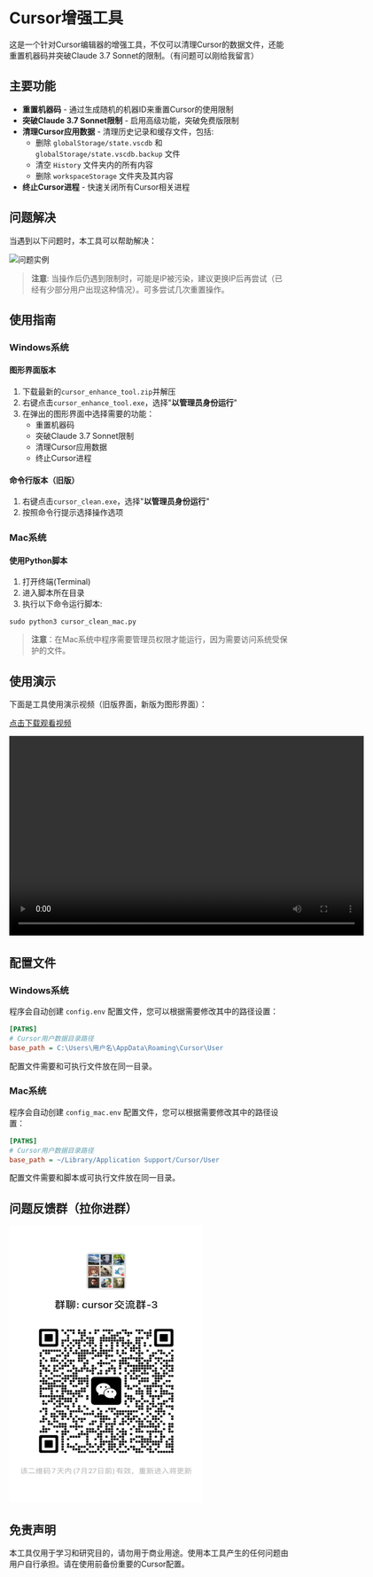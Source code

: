 # Cursor增强工具

这是一个针对Cursor编辑器的增强工具，不仅可以清理Cursor的数据文件，还能重置机器码并突破Claude 3.7 Sonnet的限制。（有问题可以刚给我留言）

## 主要功能

* **重置机器码** - 通过生成随机的机器ID来重置Cursor的使用限制
* **突破Claude 3.7 Sonnet限制** - 启用高级功能，突破免费版限制
* **清理Cursor应用数据** - 清理历史记录和缓存文件，包括:
  * 删除 `globalStorage/state.vscdb` 和 `globalStorage/state.vscdb.backup` 文件
  * 清空 `History` 文件夹内的所有内容
  * 删除 `workspaceStorage` 文件夹及其内容
* **终止Cursor进程** - 快速关闭所有Cursor相关进程

## 问题解决

当遇到以下问题时，本工具可以帮助解决：

<img src="ee959738cc1fe045a8e741b906a100fb.png" alt="问题实例" width="400"/>

> **注意**: 当操作后仍遇到限制时，可能是IP被污染，建议更换IP后再尝试（已经有少部分用户出现这种情况）。可多尝试几次重置操作。

## 使用指南

### Windows系统

#### 图形界面版本

1. 下载最新的`cursor_enhance_tool.zip`并解压
2. 右键点击`cursor_enhance_tool.exe`，选择"**以管理员身份运行**"
3. 在弹出的图形界面中选择需要的功能：
   - 重置机器码
   - 突破Claude 3.7 Sonnet限制
   - 清理Cursor应用数据
   - 终止Cursor进程

#### 命令行版本（旧版）

1. 右键点击`cursor_clean.exe`，选择"**以管理员身份运行**"
2. 按照命令行提示选择操作选项

### Mac系统

#### 使用Python脚本

1. 打开终端(Terminal)
2. 进入脚本所在目录
3. 执行以下命令运行脚本:
```
sudo python3 cursor_clean_mac.py
```

> **注意**：在Mac系统中程序需要管理员权限才能运行，因为需要访问系统受保护的文件。

## 使用演示

下面是工具使用演示视频（旧版界面，新版为图形界面）：

[点击下载观看视频](20250530_005756.mp4)

<video width="640" height="360" controls>
  <source src="20250530_005756.mp4" type="video/mp4">
  您的浏览器不支持视频标签
</video>

## 配置文件

### Windows系统

程序会自动创建 `config.env` 配置文件，您可以根据需要修改其中的路径设置：

```ini
[PATHS]
# Cursor用户数据目录路径
base_path = C:\Users\用户名\AppData\Roaming\Cursor\User
```

配置文件需要和可执行文件放在同一目录。

### Mac系统

程序会自动创建 `config_mac.env` 配置文件，您可以根据需要修改其中的路径设置：

```ini
[PATHS]
# Cursor用户数据目录路径
base_path = ~/Library/Application Support/Cursor/User
```

配置文件需要和脚本或可执行文件放在同一目录。


## 问题反馈群（拉你进群）

<img src="ba7b1c867859f1b72250751f4218ed4.jpg" alt="Cursor交流群" width="350" height="500" />

## 免责声明

本工具仅用于学习和研究目的，请勿用于商业用途。使用本工具产生的任何问题由用户自行承担。请在使用前备份重要的Cursor配置。